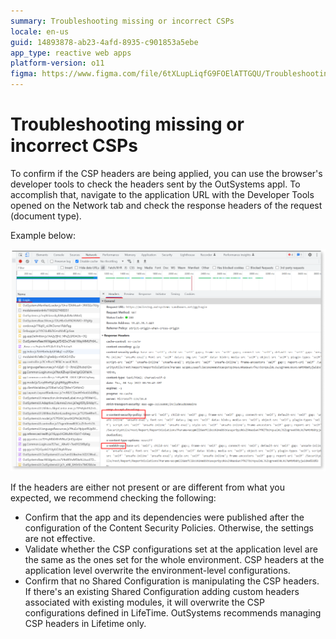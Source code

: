 ```yaml
---
summary: Troubleshooting missing or incorrect CSPs
locale: en-us
guid: 14893878-ab23-4afd-8935-c901853a5ebe
app_type: reactive web apps
platform-version: o11
figma: https://www.figma.com/file/6tXLupLiqfG9FOElATTGQU/Troubleshooting?type=design&node-id=3431%3A273&mode=design&t=klPGgLnFhGS1wmJs-1
---
```


# Troubleshooting missing or incorrect CSPs

To confirm if the CSP headers are being applied, you can use the browser's developer tools to check the headers sent by the OutSystems appl. To accomplish that, navigate to the application URL with the Developer Tools opened on the Network tab and check the response headers of the request (document type).

Example below:

![Browser developer tools network tab displaying the Content Security Policy headers sent by an OutSystems application](images/csp-header-dev-tools.png "Checking CSP Headers in Browser Developer Tools")

If the headers are either not present or are different from what you expected, we recommend checking the following:

* Confirm that the app and its dependencies were published after the configuration of the Content Security Policies. Otherwise, the settings are not effective.
* Validate whether the CSP configurations set at the application level are the same as the ones set for the whole environment. CSP headers at the application level overwrite the environment-level configurations.
* Confirm that no Shared Configuration is manipulating the CSP headers. If there's an existing Shared Configuration adding custom headers associated with existing modules, it will overwrite the CSP configurations defined in LifeTime. OutSystems recommends managing CSP headers in Lifetime only.
